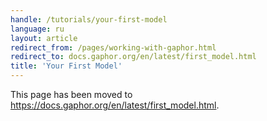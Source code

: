 ```yaml
---
handle: /tutorials/your-first-model
language: ru
layout: article
redirect_from: /pages/working-with-gaphor.html
redirect_to: docs.gaphor.org/en/latest/first_model.html
title: 'Your First Model'
---
```


This page has been moved to
https://docs.gaphor.org/en/latest/first_model.html.

